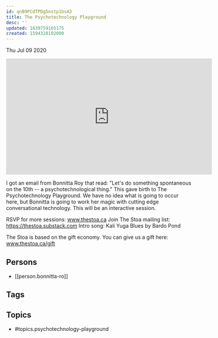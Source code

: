 ```yaml
---
id: qnB9PCdTPDg5nstp1bsA3
title: The Psychotechnology Playground
desc: ''
updated: 1639759165175
created: 1594328102000
---
```





Thu Jul 09 2020

<iframe width="560" height="315" src="https://www.youtube.com/embed/Ln1oymI5Uhw" title="The Psychotechnology Playground w/ Bonnitta Ro (July 3rd, 2020)" frameborder="0" allow="accelerometer; autoplay; clipboard-write; encrypted-media; gyroscope; picture-in-picture" allowfullscreen ></iframe>

I got an email from Bonnitta Roy that read: "Let's do something spontaneous on the 10th -- a psychotechnological thing." This gave birth to The Psychotechnology Playground. We have no idea what is going to occur here, but Bonnitta is going to work her magic with cutting edge conversational technology. This will be an interactive session.

RSVP for more sessions: www.thestoa.ca
Join The Stoa mailing list: https://thestoa.substack.com
Intro song: Kali Yuga Blues by Bardo Pond

The Stoa is based on the gift economy. You can give us a gift here: www.thestoa.ca/gift

## Persons

- [[person.bonnitta-ro]]

## Tags



## Topics

- #topics.psychotechnology-playground

